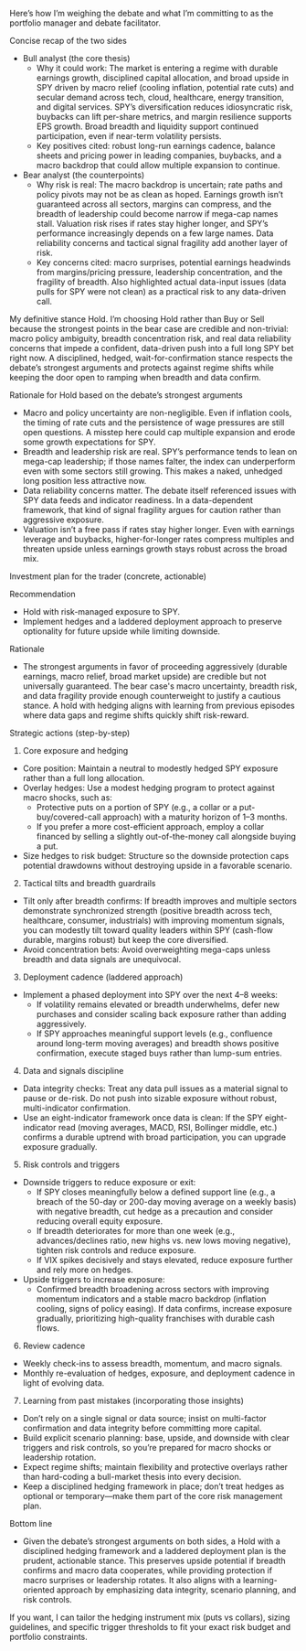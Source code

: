 Here’s how I’m weighing the debate and what I’m committing to as the portfolio manager and debate facilitator.

Concise recap of the two sides
- Bull analyst (the core thesis)
  - Why it could work: The market is entering a regime with durable earnings growth, disciplined capital allocation, and broad upside in SPY driven by macro relief (cooling inflation, potential rate cuts) and secular demand across tech, cloud, healthcare, energy transition, and digital services. SPY’s diversification reduces idiosyncratic risk, buybacks can lift per-share metrics, and margin resilience supports EPS growth. Broad breadth and liquidity support continued participation, even if near-term volatility persists.
  - Key positives cited: robust long-run earnings cadence, balance sheets and pricing power in leading companies, buybacks, and a macro backdrop that could allow multiple expansion to continue.
- Bear analyst (the counterpoints)
  - Why risk is real: The macro backdrop is uncertain; rate paths and policy pivots may not be as clean as hoped. Earnings growth isn’t guaranteed across all sectors, margins can compress, and the breadth of leadership could become narrow if mega-cap names stall. Valuation risk rises if rates stay higher longer, and SPY’s performance increasingly depends on a few large names. Data reliability concerns and tactical signal fragility add another layer of risk.
  - Key concerns cited: macro surprises, potential earnings headwinds from margins/pricing pressure, leadership concentration, and the fragility of breadth. Also highlighted actual data-input issues (data pulls for SPY were not clean) as a practical risk to any data-driven call.

My definitive stance
Hold. I’m choosing Hold rather than Buy or Sell because the strongest points in the bear case are credible and non-trivial: macro policy ambiguity, breadth concentration risk, and real data reliability concerns that impede a confident, data-driven push into a full long SPY bet right now. A disciplined, hedged, wait-for-confirmation stance respects the debate’s strongest arguments and protects against regime shifts while keeping the door open to ramping when breadth and data confirm.

Rationale for Hold based on the debate’s strongest arguments
- Macro and policy uncertainty are non-negligible. Even if inflation cools, the timing of rate cuts and the persistence of wage pressures are still open questions. A misstep here could cap multiple expansion and erode some growth expectations for SPY.
- Breadth and leadership risk are real. SPY’s performance tends to lean on mega-cap leadership; if those names falter, the index can underperform even with some sectors still growing. This makes a naked, unhedged long position less attractive now.
- Data reliability concerns matter. The debate itself referenced issues with SPY data feeds and indicator readiness. In a data-dependent framework, that kind of signal fragility argues for caution rather than aggressive exposure.
- Valuation isn’t a free pass if rates stay higher longer. Even with earnings leverage and buybacks, higher-for-longer rates compress multiples and threaten upside unless earnings growth stays robust across the broad mix.

Investment plan for the trader (concrete, actionable)

Recommendation
- Hold with risk-managed exposure to SPY.
- Implement hedges and a laddered deployment approach to preserve optionality for future upside while limiting downside.

Rationale
- The strongest arguments in favor of proceeding aggressively (durable earnings, macro relief, broad market upside) are credible but not universally guaranteed. The bear case's macro uncertainty, breadth risk, and data fragility provide enough counterweight to justify a cautious stance. A hold with hedging aligns with learning from previous episodes where data gaps and regime shifts quickly shift risk-reward.

Strategic actions (step-by-step)

1) Core exposure and hedging
- Core position: Maintain a neutral to modestly hedged SPY exposure rather than a full long allocation.
- Overlay hedges: Use a modest hedging program to protect against macro shocks, such as:
  - Protective puts on a portion of SPY (e.g., a collar or a put-buy/covered-call approach) with a maturity horizon of 1–3 months.
  - If you prefer a more cost-efficient approach, employ a collar financed by selling a slightly out-of-the-money call alongside buying a put.
- Size hedges to risk budget: Structure so the downside protection caps potential drawdowns without destroying upside in a favorable scenario.

2) Tactical tilts and breadth guardrails
- Tilt only after breadth confirms: If breadth improves and multiple sectors demonstrate synchronized strength (positive breadth across tech, healthcare, consumer, industrials) with improving momentum signals, you can modestly tilt toward quality leaders within SPY (cash-flow durable, margins robust) but keep the core diversified.
- Avoid concentration bets: Avoid overweighting mega-caps unless breadth and data signals are unequivocal.

3) Deployment cadence (laddered approach)
- Implement a phased deployment into SPY over the next 4–8 weeks:
  - If volatility remains elevated or breadth underwhelms, defer new purchases and consider scaling back exposure rather than adding aggressively.
  - If SPY approaches meaningful support levels (e.g., confluence around long-term moving averages) and breadth shows positive confirmation, execute staged buys rather than lump-sum entries.

4) Data and signals discipline
- Data integrity checks: Treat any data pull issues as a material signal to pause or de-risk. Do not push into sizable exposure without robust, multi-indicator confirmation.
- Use an eight-indicator framework once data is clean: If the SPY eight-indicator read (moving averages, MACD, RSI, Bollinger middle, etc.) confirms a durable uptrend with broad participation, you can upgrade exposure gradually.

5) Risk controls and triggers
- Downside triggers to reduce exposure or exit:
  - If SPY closes meaningfully below a defined support line (e.g., a breach of the 50-day or 200-day moving average on a weekly basis) with negative breadth, cut hedge as a precaution and consider reducing overall equity exposure.
  - If breadth deteriorates for more than one week (e.g., advances/declines ratio, new highs vs. new lows moving negative), tighten risk controls and reduce exposure.
  - If VIX spikes decisively and stays elevated, reduce exposure further and rely more on hedges.
- Upside triggers to increase exposure:
  - Confirmed breadth broadening across sectors with improving momentum indicators and a stable macro backdrop (inflation cooling, signs of policy easing). If data confirms, increase exposure gradually, prioritizing high-quality franchises with durable cash flows.

6) Review cadence
- Weekly check-ins to assess breadth, momentum, and macro signals.
- Monthly re-evaluation of hedges, exposure, and deployment cadence in light of evolving data.

7) Learning from past mistakes (incorporating those insights)
- Don’t rely on a single signal or data source; insist on multi-factor confirmation and data integrity before committing more capital.
- Build explicit scenario planning: base, upside, and downside with clear triggers and risk controls, so you’re prepared for macro shocks or leadership rotation.
- Expect regime shifts; maintain flexibility and protective overlays rather than hard-coding a bull-market thesis into every decision.
- Keep a disciplined hedging framework in place; don’t treat hedges as optional or temporary—make them part of the core risk management plan.

Bottom line
- Given the debate’s strongest arguments on both sides, a Hold with a disciplined hedging framework and a laddered deployment plan is the prudent, actionable stance. This preserves upside potential if breadth confirms and macro data cooperates, while providing protection if macro surprises or leadership rotates. It also aligns with a learning-oriented approach by emphasizing data integrity, scenario planning, and risk controls.

If you want, I can tailor the hedging instrument mix (puts vs collars), sizing guidelines, and specific trigger thresholds to fit your exact risk budget and portfolio constraints.